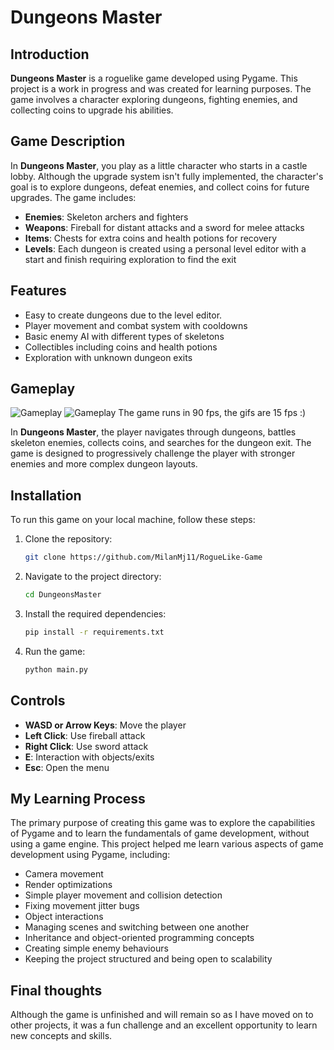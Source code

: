 # Dungeons Master

## Introduction

**Dungeons Master** is a roguelike game developed using Pygame. This project is a work in progress and was created for learning purposes. The game involves a character exploring dungeons, fighting enemies, and collecting coins to upgrade his abilities.

## Game Description

In **Dungeons Master**, you play as a little character who starts in a castle lobby. Although the upgrade system isn't fully implemented, the character's goal is to explore dungeons, defeat enemies, and collect coins for future upgrades. The game includes:

- **Enemies**: Skeleton archers and fighters
- **Weapons**: Fireball for distant attacks and a sword for melee attacks
- **Items**: Chests for extra coins and health potions for recovery
- **Levels**: Each dungeon is created using a personal level editor with a start and finish requiring exploration to find the exit

## Features

- Easy to create dungeons due to the level editor.
- Player movement and combat system with cooldowns
- Basic enemy AI with different types of skeletons
- Collectibles including coins and health potions
- Exploration with unknown dungeon exits

## Gameplay

![Gameplay](RogueLikeGame/Animation1.gif)
![Gameplay](RogueLikeGame/Animation2.gif)
The game runs in 90 fps, the gifs are 15 fps :)

In **Dungeons Master**, the player navigates through dungeons, battles skeleton enemies, collects coins, and searches for the dungeon exit. The game is designed to progressively challenge the player with stronger enemies and more complex dungeon layouts.

## Installation

To run this game on your local machine, follow these steps:

1. Clone the repository:
    ```sh
    git clone https://github.com/MilanMj11/RogueLike-Game
    ```
2. Navigate to the project directory:
    ```sh
    cd DungeonsMaster
    ```
3. Install the required dependencies:
    ```sh
    pip install -r requirements.txt
    ```
4. Run the game:
    ```sh
    python main.py
    ```

## Controls

- **WASD or Arrow Keys**: Move the player
- **Left Click**: Use fireball attack
- **Right Click**: Use sword attack
- **E**: Interaction with objects/exits
- **Esc**: Open the menu

## My Learning Process

The primary purpose of creating this game was to explore the capabilities of Pygame and to learn the fundamentals of game development, without using a game engine.
This project helped me learn various aspects of game development using Pygame, including:

- Camera movement
- Render optimizations
- Simple player movement and collision detection
- Fixing movement jitter bugs
- Object interactions
- Managing scenes and switching between one another
- Inheritance and object-oriented programming concepts
- Creating simple enemy behaviours
- Keeping the project structured and being open to scalability

## Final thoughts

Although the game is unfinished and will remain so as I have moved on to other projects, it was a fun challenge and an excellent opportunity to learn new concepts and skills.
